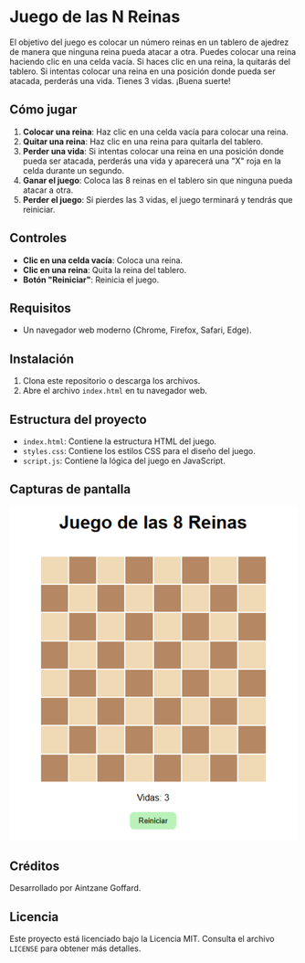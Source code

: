 # Juego de las N Reinas

El objetivo del juego es colocar un número reinas en un tablero de ajedrez de manera que ninguna reina pueda atacar a otra. Puedes colocar una reina haciendo clic en una celda vacía. Si haces clic en una reina, la quitarás del tablero. Si intentas colocar una reina en una posición donde pueda ser atacada, perderás una vida. Tienes 3 vidas. ¡Buena suerte!

## Cómo jugar

1. **Colocar una reina**: Haz clic en una celda vacía para colocar una reina.
2. **Quitar una reina**: Haz clic en una reina para quitarla del tablero.
3. **Perder una vida**: Si intentas colocar una reina en una posición donde pueda ser atacada, perderás una vida y aparecerá una "X" roja en la celda durante un segundo.
4. **Ganar el juego**: Coloca las 8 reinas en el tablero sin que ninguna pueda atacar a otra.
5. **Perder el juego**: Si pierdes las 3 vidas, el juego terminará y tendrás que reiniciar.

## Controles

- **Clic en una celda vacía**: Coloca una reina.
- **Clic en una reina**: Quita la reina del tablero.
- **Botón "Reiniciar"**: Reinicia el juego.

## Requisitos

- Un navegador web moderno (Chrome, Firefox, Safari, Edge).

## Instalación

1. Clona este repositorio o descarga los archivos.
2. Abre el archivo `index.html` en tu navegador web.

## Estructura del proyecto

- `index.html`: Contiene la estructura HTML del juego.
- `styles.css`: Contiene los estilos CSS para el diseño del juego.
- `script.js`: Contiene la lógica del juego en JavaScript.

## Capturas de pantalla

![Captura de pantalla del juego](Captura.PNG)

## Créditos

Desarrollado por Aintzane Goffard.

## Licencia

Este proyecto está licenciado bajo la Licencia MIT. Consulta el archivo `LICENSE` para obtener más detalles.
